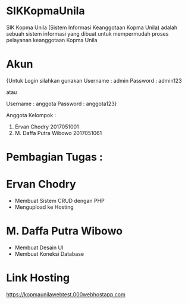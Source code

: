 # SIKKopmaUnila
SIK Kopma Unila (Sistem Informasi Keanggotaan Kopma Unila) adalah sebuah sistem informasi yang dibuat untuk mempermudah proses pelayanan keanggotaan Kopma Unila

# Akun
{Untuk Login silahkan gunakan
Username : admin
Password : admin123

atau

Username : anggota
Password : anggota123}

Anggota Kelompok :
<ol>
  <li>Ervan Chodry 2017051001</li>
  <li>M. Daffa Putra Wibowo 2017051061</li>
</ol>

# Pembagian Tugas :
# Ervan Chodry
<ul>
  <li>Membuat Sistem CRUD dengan PHP</li>
  <li>Mengupload ke Hosting</li>
</ul>

# M. Daffa Putra Wibowo
<ul>
  <li>Membuat Desain UI</li>
  <li>Membuat Koneksi Database</li>
</ul>

# Link Hosting
https://kopmaunilawebtest.000webhostapp.com
